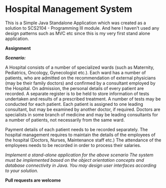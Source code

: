 # Hospital Management System

This is a Simple Java Standalone Application which was created as a solution to SCS2104 - Programming III module. And here I haven't used any design patterns such as MVC etc since this is my very first stand alone application.

**Assignment**

**_Scenario:_**

A Hospital consists of a number of specialized wards (such as Maternity, Pediatrics, Oncology,
Gynecologist etc.). Each ward has a number of patients, who are admitted on the
recommendation of external physicians (may be their family doctors) and confirmed by a
consultant employed by the Hospital. On admission, the personal details of every patient are
recorded. A separate register is to be held to store information of tests undertaken and results
of a prescribed treatment. A number of tests may be conducted for each patient. Each patient
is assigned to one leading consultant, but may be examined by another doctor, if required.
Doctors are specialists in some branch of medicine and may be leading consultants for a
number of patients, not necessarily from the same ward.

Payment details of each patient needs to be recorded separately. The hospital management
requires to maintain the details of the employees of the hospital (Doctors, Nurses, Maintenance
staff etc.) The attendance of the employees needs to be recorded in order to process their
salaries.

_Implement a stand-alone application for the above scenario
The system must be implemented based on the object orientation concepts and database
connectivity in Java. You may design user interfaces according to your solution._


**Pull requests are welcome**



